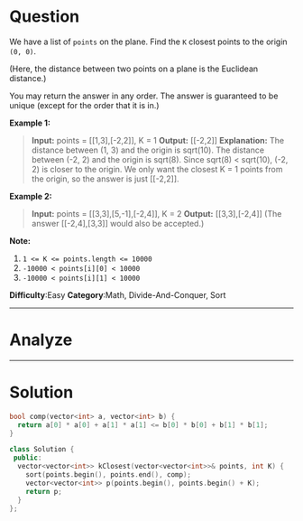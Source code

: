 
# Question

We have a list of  `points` on the plane. Find the  `K`  closest points to the origin  `(0, 0)`.

(Here, the distance between two points on a plane is the Euclidean distance.)

You may return the answer in any order. The answer is guaranteed to be unique (except for the order that it is in.)

**Example 1:**

> **Input:** points = [[1,3],[-2,2]], K = 1
> **Output:** [[-2,2]]
> **Explanation:** 
> The distance between (1, 3) and the origin is sqrt(10).
> The distance between (-2, 2) and the origin is sqrt(8).
> Since sqrt(8) < sqrt(10), (-2, 2) is closer to the origin.
> We only want the closest K = 1 points from the origin, so the answer is just [[-2,2]].

**Example 2:**

> **Input:** points = [[3,3],[5,-1],[-2,4]], K = 2
> **Output:** [[3,3],[-2,4]]
> (The answer [[-2,4],[3,3]] would also be accepted.)

**Note:**

1. `1 <= K <= points.length <= 10000`
2. `-10000 < points[i][0] < 10000`
3. `-10000 < points[i][1] < 10000`

**Difficulty**:Easy
**Category**:Math, Divide-And-Conquer, Sort


------------

# Analyze

------------

# Solution

```cpp
bool comp(vector<int> a, vector<int> b) { 
  return a[0] * a[0] + a[1] * a[1] <= b[0] * b[0] + b[1] * b[1]; 
}

class Solution {
 public:
  vector<vector<int>> kClosest(vector<vector<int>>& points, int K) {
    sort(points.begin(), points.end(), comp);
    vector<vector<int>> p(points.begin(), points.begin() + K);
    return p;
  }
};
```


